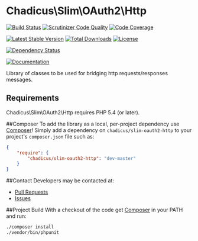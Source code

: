 # Chadicus\Slim\OAuth2\Http

[![Build Status](http://img.shields.io/travis/chadicus/slim-oauth2-http.svg?style=flat)](https://travis-ci.org/chadicus/slim-oauth2-http)
[![Scrutinizer Code Quality](http://img.shields.io/scrutinizer/g/chadicus/slim-oauth2-http.svg?style=flat)](https://scrutinizer-ci.com/g/chadicus/slim-oauth2-http/)
[![Code Coverage](https://coveralls.io/repos/chadicus/slim-oauth2-http/badge.svg?branch=master&service=github)](https://coveralls.io/github/chadicus/slim-oauth2-http?branch=master)

[![Latest Stable Version](http://img.shields.io/packagist/v/chadicus/slim-oauth2-http.svg?style=flat)](https://packagist.org/packages/chadicus/slim-oauth2-http)
[![Total Downloads](http://img.shields.io/packagist/dt/chadicus/slim-oauth2-http.svg?style=flat)](https://packagist.org/packages/chadicus/slim-oauth2-http)
[![License](http://img.shields.io/packagist/l/chadicus/slim-oauth2-http.svg?style=flat)](https://packagist.org/packages/chadicus/slim-oauth2-http)

[![Dependency Status](https://www.versioneye.com/user/projects/55b9070f65376200200012d8/badge.svg?style=flat)](https://www.versioneye.com/user/projects/55b9070f65376200200012d8)

[![Documentation](https://img.shields.io/badge/reference-phpdoc-blue.svg?style=flat)](http://pholiophp.org/chadicus/slim-oauth2-http)

Library of classes to be used for bridging http requests/responses messages.

## Requirements

Chadicus\Slim\OAuth2\Http requires PHP 5.4 (or later).

##Composer
To add the library as a local, per-project dependency use [Composer](http://getcomposer.org)! Simply add a dependency on
`chadicus/slim-oauth2-http` to your project's `composer.json` file such as:

```json
{
    "require": {
        "chadicus/slim-oauth2-http": "dev-master"
    }
}
```

##Contact
Developers may be contacted at:

 * [Pull Requests](https://github.com/chadicus/slim-oauth2-http/pulls)
 * [Issues](https://github.com/chadicus/slim-oauth2-http/issues)

##Project Build
With a checkout of the code get [Composer](http://getcomposer.org) in your PATH and run:

```sh
./composer install
./vendor/bin/phpunit

